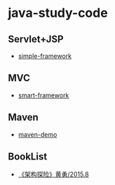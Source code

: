 # java-study-code


## Servlet+JSP

- [simple-framework](simple-framework/README.md)

## MVC

- [smart-framework](smart-framework/README.md)

## Maven

- [maven-demo](maven-demo/README.md)

## BookList

- [《架构探险》黄勇/2015.8](https://my.oschina.net/huangyong)